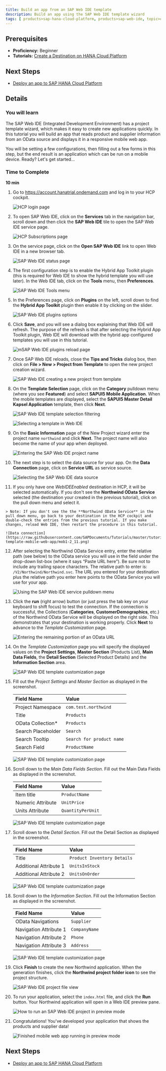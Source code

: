 ```yaml
---
title: Build an app from an SAP Web IDE template 
description: Build an app using the SAP Web IDE template wizard
tags: [ products>sap-hana-cloud-platform, products>sap-web-ide, topic>cloud, topic>html5, topic>mobile, topic>odata, topic>sapui5, tutorial>beginner, tutorial>t1 ]
---
```

## Prerequisites
 - **Proficiency:** Beginner
 - **Tutorials:** [Create a Destination on HANA Cloud Platform](http://go.sap.com/developer/tutorials/hcp-create-destination.html)

## Next Steps
 - [Deploy an app to SAP HANA Cloud Platform](http://go.sap.com/developer/tutorials/hcp-deploy-mobile-web-app.html)

## Details

### You will learn
The SAP Web IDE (Integrated Development Environment) has a project template wizard, which makes it easy to create new applications quickly. In this tutorial you will build an app that reads product and supplier information from an OData source and displays it in a responsive mobile web app.

You will be setting a few configurations, then filling out a few forms in this step, but the end result is an application which can be run on a mobile device.  Ready?  Let's get started...

### Time to Complete
**10 min**
 

1. Go to <https://account.hanatrial.ondemand.com> and log in to your HCP cockpit.

    ![HCP login page](https://raw.githubusercontent.com/SAPDocuments/Tutorials/master/tutorials/hcp-template-mobile-web-app/mob1-2_1.png)

2. To open SAP Web IDE, click on the **Services** tab in the navigation bar, scroll down and then click the **SAP Web IDE** tile to open the SAP Web IDE service page.

    ![HCP Subscriptions page](https://raw.githubusercontent.com/SAPDocuments/Tutorials/master/tutorials/hcp-template-mobile-web-app/mob1-2_2.png)

3. On the service page, click on the **Open SAP Web IDE** link to open Web IDE in a new browser tab.

    ![SAP Web IDE status page](https://raw.githubusercontent.com/SAPDocuments/Tutorials/master/tutorials/hcp-template-mobile-web-app/mob1-2_3.png)

4. The first configuration step is to enable the Hybrid App Toolkit plugin (this is required for Web IDE to show the hybrid template you will use later). In the Web IDE tab, click on the **Tools** menu, then **Preferences**.

    ![SAP Web IDE Tools menu](https://raw.githubusercontent.com/SAPDocuments/Tutorials/master/tutorials/hcp-template-mobile-web-app/mob1-2_4.png)

5. In the Preferences page, click on **Plugins** on the left, scroll down to find the **Hybrid App Toolkit** plugin then enable it by clicking on the slider.

    ![SAP Web IDE plugins options](https://raw.githubusercontent.com/SAPDocuments/Tutorials/master/tutorials/hcp-template-mobile-web-app/mob1-2_5.png)

6. Click **Save**, and you will see a dialog box explaining that Web IDE will refresh. The purpose of the refresh is that after selecting the Hybrid App Toolkit plugin, Web IDE will download with the hybrid app configured templates you will use in this tutorial.

    ![mSAP Web IDE plugins reload page](https://raw.githubusercontent.com/SAPDocuments/Tutorials/master/tutorials/hcp-template-mobile-web-app/mob1-2_6.png)

7. Once SAP Web IDE reloads, close the **Tips and Tricks** dialog box, then click on **File > New > Project from Template** to open the new project creation wizard.

    ![SAP Web IDE creating a new project from template](https://raw.githubusercontent.com/SAPDocuments/Tutorials/master/tutorials/hcp-template-mobile-web-app/mob1-2_7.png)

8. On the **Template Selection** page, click on the **Category** pulldown menu (where you see **Featured**) and select **SAPUI5 Mobile Application**. When the mobile templates are displayed, select the **SAPUI5 Master Detail Kapsel Application** template, then click **Next**.

    ![SAP Web IDE template selection filtering](https://raw.githubusercontent.com/SAPDocuments/Tutorials/master/tutorials/hcp-template-mobile-web-app/mob1-2_8a.png)

    ![Selecting a template in Web IDE](https://raw.githubusercontent.com/SAPDocuments/Tutorials/master/tutorials/hcp-template-mobile-web-app/mob1-2_8b.png)

9. On the **Basic Information** page of the New Project wizard enter the project name `northwind` and click **Next**. The project name will also become the name of your app when deployed.

    ![Entering the SAP Web IDE project name](https://raw.githubusercontent.com/SAPDocuments/Tutorials/master/tutorials/hcp-template-mobile-web-app/mob1-2_9.png)

10. The next step is to select the data source for your app. On the **Data Connection** page, click on **Service URL** as service source.

    ![Selecting the SAP Web IDE data source](https://raw.githubusercontent.com/SAPDocuments/Tutorials/master/tutorials/hcp-template-mobile-web-app/mob1-2_10.png)

11.  If you only have one *WebIDEEnabled* destination in HCP, it will be selected automatically. If you don't see the **Northwind OData Service** selected (the destination your created in the previous tutorial), click on the pull down menu and select it.

    > Note: If you don't see the the **Northwind OData Service** in the pull down menu, go back to your destination in the HCP cockpit and double-check the entries from the previous tutorial. If you make changes, reload Web IDE, then restart the procedure in this tutorial.

    ![Data connection](https://raw.githubusercontent.com/SAPDocuments/Tutorials/master/tutorials/hcp-template-mobile-web-app/mob1-2_11.png)

12. After selecting the Northwind OData Service entry, enter the relative path (see below) to the OData service you will use in the field under the drop-down list-box (where it says “Paste URL here”). Be sure not to include any trailing space characters. The relative path to enter is: `/V2/Northwind/Northwind.svc`. The URL you entered for your destination plus the relative path you enter here points to the OData Service you will use for your app.

    ![Using the SAP Web IDE service pulldown menu](https://raw.githubusercontent.com/SAPDocuments/Tutorials/master/tutorials/hcp-template-mobile-web-app/mob1-2_12.png)

13. Click the **run** (right arrow) button (or just press the tab key on your keyboard to shift focus) to test the connection. If the connection is successful, the Collections (**Categories**, **CustomerDemographics**, etc.) of the Northwind OData Service will be displayed on the right side. This demonstrates that your destination is working properly. Click **Next** to advance to the *Template Customization* page.

    ![Entering the remaining portion of an OData URL](https://raw.githubusercontent.com/SAPDocuments/Tutorials/master/tutorials/hcp-template-mobile-web-app/mob1-2_13.png)

14. On the *Template Customization* page you will specify the displayed values on the **Project Settings**, **Master Section** (Products List), **Main Data Fields**, the **Detail Section** (Selected Product Details) and the **Information Section** area.

    ![SAP Web IDE template customization page](https://raw.githubusercontent.com/SAPDocuments/Tutorials/master/tutorials/hcp-template-mobile-web-app/mob1-2_14.png)

15. Fill out the *Project Settings* and *Master Section* as displayed in the screenshot.

    Field Name                  |  Value
    :---------------------------| :-------------
    Project Namespace           | `com.test.northwind`
    Title                       | `Products`
    OData Collection*           | `Products`
    Search Placeholder          | `Search `
    Search Tooltip              | `Search for product name`
    Search Field                | `ProductName`

    ![SAP Web IDE template customization page](https://raw.githubusercontent.com/SAPDocuments/Tutorials/master/tutorials/hcp-template-mobile-web-app/mob1-2_15.png)

16. Scroll down to the *Main Data Fields Section*. Fill out the Main Data Fields as displayed in the screenshot.

    Field Name          |  Value
    :-------------------| :-------------
    Item title          | `ProductName`
    Numeric Attribute   | `UnitPrice`
    Units Attribute     | `QuantityPerUnit`

    ![SAP Web IDE template customization page](https://raw.githubusercontent.com/SAPDocuments/Tutorials/master/tutorials/hcp-template-mobile-web-app/mob1-2_16.png)

17. Scroll down to the *Detail Section*. Fill out the Detail Section as displayed in the screenshot.

    Field Name              |  Value
    :-----------------------| :-------------
    Title                   | `Product Inventory Details`
    Additional Attribute 1  | `UnitsInStock`
    Additional Attribute 2  | `UnitsOnOrder`

    ![SAP Web IDE template customization page](https://raw.githubusercontent.com/SAPDocuments/Tutorials/master/tutorials/hcp-template-mobile-web-app/mob1-2_17.png)

18. Scroll down to the *Information Section*. Fill out the Information Section as displayed in the screenshot.

    Field Name              |  Value
    :-----------------------| :-------------
    OData Navigations       | `Supplier`
    Navigation Attribute 1  | `CompanyName`
    Navigation Attribute 2  | `Phone`
    Navigation Attribute 3  | `Address`

    ![SAP Web IDE template customization page](https://raw.githubusercontent.com/SAPDocuments/Tutorials/master/tutorials/hcp-template-mobile-web-app/mob1-2_18.png)

19. Click **Finish** to create the new Northwind application. When the generation finishes, click the **Northwind project folder icon** to see the project structure.

    ![SAP Web IDE project file view](https://raw.githubusercontent.com/SAPDocuments/Tutorials/master/tutorials/hcp-template-mobile-web-app/mob1-2_19.png)

20. To run your application, select the `index.html` file, and click the **Run** button. Your Northwind application will open in a Web IDE preview pane.

    ![How to run an SAP Web IDE project in preview mode](https://raw.githubusercontent.com/SAPDocuments/Tutorials/master/tutorials/hcp-template-mobile-web-app/mob1-2_20.png)

21. Congratulations! You’ve developed your application that shows the products and supplier data!


    ![Finished mobile web app running in preview mode](https://raw.githubusercontent.com/SAPDocuments/Tutorials/master/tutorials/hcp-template-mobile-web-app/mob1-2_21.png)

## Next Steps
 - [Deploy an app to SAP HANA Cloud Platform](http://go.sap.com/developer/tutorials/hcp-deploy-mobile-web-app.html)

